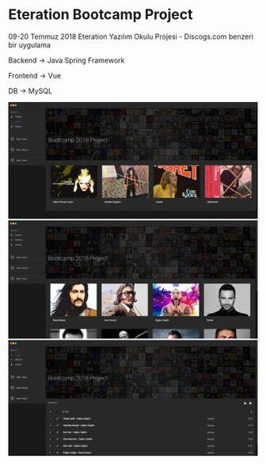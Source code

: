 # Eteration Bootcamp Project

09-20 Temmuz 2018
Eteration Yazılım Okulu Projesi - Discogs.com benzeri bir uygulama

Backend -> Java Spring Framework

Frontend -> Vue

DB -> MySQL

![](albums.png)
![](artists.png)
![](tracks.png)